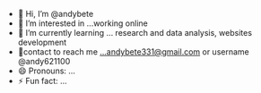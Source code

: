 - 👋 Hi, I’m @andybete
- 👀 I’m interested in ...working online 
- 🌱 I’m currently learning ... research and data analysis, websites development 
- 💞️contact to reach me ...andybete331@gmail.com or username @andy621100
- 😄 Pronouns: ...
- ⚡ Fun fact: ...

<!---
andybete/andybete is a ✨ special ✨ repository because its `README.md` (this file) appears on your GitHub profile.
You can click the Preview link to take a look at your changes.
--->
